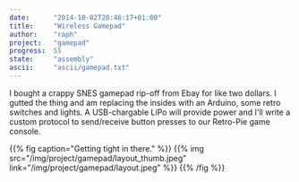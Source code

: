 ```yaml
---
date:      "2014-10-02T20:46:17+01:00"
title:     "Wireless Gamepad"
author:    "raph"
project:   "gamepad"
progress:  55
state:     "assembly"
ascii:     "ascii/gamepad.txt"
---
```

I bought a crappy SNES gamepad rip-off from Ebay for like two dollars. I gutted the thing and am replacing the insides with an Arduino, some retro switches and lights. A USB-chargable LiPo will provide power and I'll write a custom protocol to send/receive button presses to our Retro-Pie game console.

{{% fig caption="Getting tight in there." %}} {{% img src="/img/project/gamepad/layout_thumb.jpeg" link="/img/project/gamepad/layout.jpeg" %}} {{% /fig %}}

